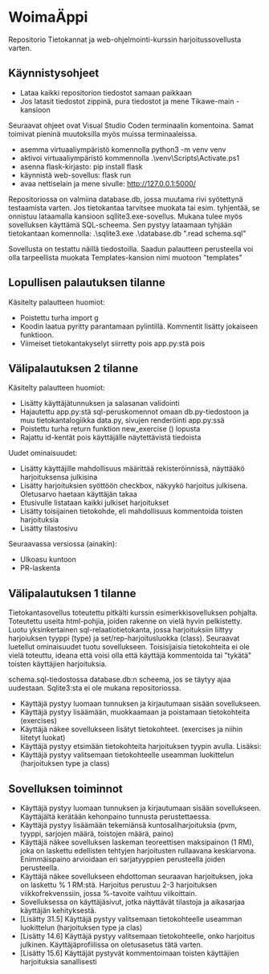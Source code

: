 # WoimaÄppi
Repositorio Tietokannat ja web-ohjelmointi-kurssin harjoitussovellusta varten.

## Käynnistysohjeet
* Lataa kaikki repositorion tiedostot samaan paikkaan
* Jos latasit tiedostot zippinä, pura tiedostot ja mene Tikawe-main - kansioon

Seuraavat ohjeet ovat Visual Studio Coden terminaalin komentoina. Samat toimivat pieninä muutoksilla myös muissa terminaaleissa.
* asemma virtuaaliympäristö komennolla python3 -m venv venv 
* aktivoi virtuaaliympäristö kommennolla  .\venv\Scripts\Activate.ps1   
* asenna flask-kirjasto: pip install flask
* käynnistä web-sovellus: flask run
* avaa nettiselain ja mene sivulle: http://127.0.0.1:5000/

Repositoriossa on valmiina database.db, jossa muutama rivi syötettynä testaamista varten. Jos tietokantaa tarvitsee muokata tai esim. tyhjentää, se onnistuu lataamalla kansioon sqllite3.exe-sovellus. 
Mukana tulee myös sovelluksen käyttämä SQL-scheema. Sen pystyy lataamaan tyhjään tietokantaan komennolla:  .\sqlite3.exe .\database.db ".read schema.sql"

Sovellusta on testattu näillä tiedostoilla. Saadun palautteen perusteella voi olla tarpeellista muokata Templates-kansion nimi muotoon "templates"

## Lopullisen palautuksen tilanne
Käsitelty palautteen huomiot:
* Poistettu turha import g
* Koodin laatua pyritty parantamaan pylintillä. Kommentit lisätty jokaiseen funktioon.
* Viimeiset tietokantakyselyt siirretty pois app.py:stä pois


## Välipalautuksen 2 tilanne
Käsitelty palautteen huomiot:
* Lisätty käyttäjätunnuksen ja salasanan validointi
* Hajautettu app.py:stä sql-peruskomennot omaan db.py-tiedostoon ja muu tietokantalogiikka data.py, sivujen renderöinti app.py:ssä
* Poistettu turha return funktion new_exercise () lopusta
* Rajattu id-kentät pois käyttäjälle näytettävistä tiedoista

Uudet ominaisuudet:
* Lisätty käyttäjille mahdollisuus määrittää rekisteröinnissä, näyttääkö harjoituksensa julkisina
* Lisätty harjoituksien syöttöön checkbox, näkyykö harjoitus julkisena. Oletusarvo haetaan käyttäjän takaa
* Etusivulle listataan kaikki julkiset harjoitukset
* Lisätty toisijainen tietokohde, eli mahdollisuus kommentoida toisten harjoituksia
* Lisätty tilastosivu

Seuraavassa versiossa (ainakin):
* Ulkoasu kuntoon
* PR-laskenta

## Välipalautuksen 1 tilanne

Tietokantasovellus toteutettu pitkälti kurssin esimerkkisovelluksen pohjalta. Toteutettu useita html-pohjia, joiden rakenne on vielä hyvin pelkistetty. Luotu yksinkertainen sql-relaatiotietokanta, jossa harjoituksiin liittyy harjoiuksen tyyppi (type) ja set/rep-harjoitusluokka (class). Seuraavat luetellut ominaisuudet tuotu sovellukseen. Toisisijaisia tietokohteita ei ole vielä toteuttu, ideana että voisi olla että käyttäjä kommentoida tai "tykätä" toisten käyttäjien harjoituksia.

schema.sql-tiedostossa database.db:n scheema, jos se täytyy ajaa uudestaan. Sqlite3:sta ei ole mukana repositoriossa.

* Käyttäjä pystyy luomaan tunnuksen ja kirjautumaan sisään sovellukseen.
* Käyttäjä pystyy lisäämään, muokkaamaan ja poistamaan tietokohteita (exercises)
* Käyttäjä näkee sovellukseen lisätyt tietokohteet. (exercises ja niihin liitetyt luokat)
* Käyttäjä pystyy etsimään tietokohteita harjoituksen tyypin avulla.
Lisäksi:
* Käyttäjä pystyy valitsemaan tietokohteelle useamman luokittelun (harjoituksen type ja class)

## Sovelluksen toiminnot
* Käyttäjä pystyy luomaan tunnuksen ja kirjautumaan sisään sovellukseen. Käyttäjältä kerätään kehonpaino tunnusta perustettaessa.
* Käyttäjä pystyy lisäämään tekemiänsä kuntosaliharjoituksia (pvm, tyyppi, sarjojen määrä, toistojen määrä, paino)
* Käyttäjä näkee sovelluksen laskeman teoreettisen maksipainon (1 RM), joka on laskettu edellisten tehtyjen harjoitusten rullaavana keskiarvona. Enimmäispaino arvioidaan eri sarjatyyppien perusteella joiden perusteella.
* Käyttäjä näkee sovellukseen ehdottoman seuraavan harjoituksen, joka on laskettu % 1 RM:stä. Harjoitus perustuu 2-3 harjoituksen viikkofrekvenssiin, jossa %-tavoite vaihtuu viikoittain.
* Sovelluksessa on käyttäjäsivut, jotka näyttävät tilastoja ja aikasarjaa käyttäjän kehityksestä.
* [Lisätty 31.5] Käyttäjä pystyy valitsemaan tietokohteelle useamman luokittelun (harjoituksen type ja clas)
* [Lisätty 14.6] Käyttäjä pystyy valitsemaan tietokohteelle, onko harjoitus julkinen. Käyttäjäprofiilissa on oletusasetus tätä varten.
* [Lisätty 15.6] Käyttäjät pystyvät kommentoimaan toisten käyttäjien harjoituksia sanallisesti